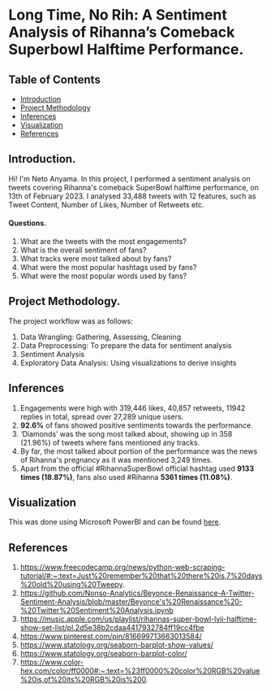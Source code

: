 # Long Time, No Rih: A Sentiment Analysis of Rihanna’s Comeback Superbowl Halftime Performance.
## Table of Contents
<ul>
<li><a href="#intro">Introduction</a></li>
<li><a href="#method">Project Methodology
<li><a href="#inferences">Inferences</a></li>
<li><a href="#viz">Visualization</a></li>
<li><a href="#references">References</a></li>
</ul>

<a id='intro'></a>
## Introduction.
Hi! I'm Neto Anyama. In this project, I performed a sentiment analysis on tweets covering Rihanna's comeback SuperBowl halftime performance, on 13th of February 2023. I analysed 33,488 tweets with 12 features, such as Tweet Content, Number of Likes, Number of Retweets etc.
  
#### Questions.
1. What are the tweets with the most engagements?
2. What is the overall sentiment of fans?
3. What tracks were most talked about by fans?
4. What were the most popular hashtags used by fans?
5. What were the most popular words used by fans?
  
<a id='method'></a>
## Project Methodology.
The project workflow was as follows:
1. Data Wrangling: Gathering, Assessing, Cleaning
2. Data Preprocessing: To prepare the data for sentiment analysis
3. Sentiment Analysis
4. Exploratory Data Analysis: Using visualizations to derive insights
  
<a id='inferences'></a>
## Inferences
1. Engagements were high with 319,446 likes, 40,857 retweets, 11942 replies in total, spread over 27,289 unique users.
2. **92.6%** of fans showed positive sentiments towards the performance.
3. ‘Diamonds’ was the song most talked about, showing up in 358 (21.96%) of tweets where fans mentioned any tracks.
4. By far, the most talked about portion of the performance was the news of Rihanna's pregnancy as it was mentioned 3,249 times.
5. Apart from the official #RihannaSuperBowl official hashtag used **9133 times (18.87%)**, fans also used #Rihanna **5361 times (11.08%)**.

<a id='viz'></a>
## Visualization
This was done using Microsoft PowerBI and can be found [here](https://app.powerbi.com/view?r=eyJrIjoiMmIwYzMwNDMtMDA2Yy00OWU2LWFhNTItZmRmYzY2NTUwNDg5IiwidCI6ImEzMjNmYmMzLTM3NzUtNDNhMi05MWYxLTA4YWY1ZTA1MTVhZSJ9).

<a id='references'></a>
## References
1. https://www.freecodecamp.org/news/python-web-scraping-tutorial/#:~:text=Just%20remember%20that%20there%20is,7%20days%20old%20using%20Tweepy.
2. https://github.com/Nonso-Analytics/Beyonce-Renaissance-A-Twitter-Sentiment-Analysis/blob/master/Beyonce's%20Renaissance%20-%20Twitter%20Sentiment%20Analysis.ipynb
3. https://music.apple.com/us/playlist/rihannas-super-bowl-lvii-halftime-show-set-list/pl.2d5e38b2cdaa4417932784ff19cc4fbe
4. https://www.pinterest.com/pin/816699713663013584/
5. https://www.statology.org/seaborn-barplot-show-values/
6. https://www.statology.org/seaborn-barplot-color/
7. https://www.color-hex.com/color/ff0000#:~:text=%23ff0000%20color%20RGB%20value%20is,of%20its%20RGB%20is%200.
